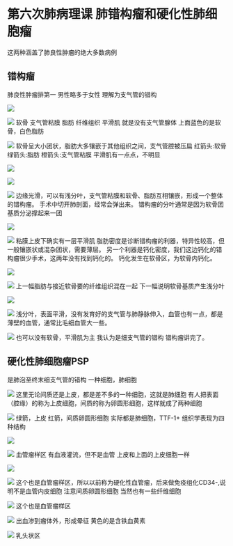 # 第六次肺病理课 肺错构瘤和硬化性肺细胞瘤

这两种涵盖了肺良性肿瘤的绝大多数病例
## 错构瘤
肺良性肿瘤排第一
男性略多于女性
理解为支气管的错构

![](./_image/498173025228550070.jpg)

![](./_image/412017494295108853.jpg)
软骨 支气管粘膜 脂肪 纤维组织 平滑肌
就是没有支气管腺体
上面蓝色的是软骨，白色脂肪

![](./_image/767269524534671188.jpg)
软骨呈大小团状，脂肪大多镶嵌于其他组织之间，支气管腔被压扁
红箭头:软骨
绿箭头:脂肪
橙箭头:支气管粘膜
平滑肌有一点点，不明显

![](./_image/690761393649368764.jpg)

![](./_image/237564866304970971.jpg)

![](./_image/633445474135974839.jpg)
边缘光滑，可以有浅分叶，支气管粘膜和软骨、脂肪互相镶嵌，形成一个整体的错构瘤。
手术中切开肺剖面，经常会弹出来。
错构瘤的分叶通常是因为软骨团基质分泌撑起来一团

![](./_image/392393068058489030.jpg)

![](./_image/280362568677411542.jpg)
粘膜上皮下确实有一层平滑肌
脂肪密度是诊断错构瘤的利器，特异性较高，但一般镶嵌状或混杂团状，需要薄层。
另一个利器是钙化密度，我们这边钙化的错构瘤很少手术，这两年没有找到钙化的。
钙化发生在软骨区，为软骨内钙化。

![](./_image/855884094621444531.jpg)

![](./_image/543734828357631270.jpg)
上一幅脂肪与接近软骨要的纤维组织混在一起
下一幅说明软骨基质产生浅分叶

![](./_image/119664980239739398.jpg)

![](./_image/441659976188134815.jpg)
浅分叶，表面平滑，没有发育好的支气管与肺静脉伸入，血管也有一点，都是薄壁的血管，通常比毛细血管大一些。

![](./_image/591987040197034555.jpg)
也可以没有软骨，平滑肌为主
我认为是细支气管的错构
错构瘤讲完了。

## 硬化性肺细胞瘤PSP
是肺泡至终末细支气管的错构
一种细胞，肺细胞

![](./_image/477195981518891761.jpg)
这里无论间质还是上皮，都是差不多的一种细胞，这就是肺细胞
有人把表面（腔缘）的称为上皮细胞，间质的称为卵圆形细胞，这样就成了两种细胞

![](./_image/739047285528445925.jpg)
绿箭，上皮
红箭，间质卵圆形细胞
实际都是肺细胞，TTF-1+
组织学表现为四种结构

![](./_image/321209366285955365.jpg)

![](./_image/376448481987343741.jpg)
血管瘤样区
有血液灌流，但不是血管
上皮和上面的上皮细胞一样

![](./_image/626031467273210349.jpg)

![](./_image/856225565836920977.jpg)
这个也是血管瘤样区，所以以前称为硬化性血管瘤，后来做免疫组化CD34-,说明不是血管内皮细胞
注意间质卵圆形细胞
当然也有一些纤维细胞

![](./_image/840436244293975311.jpg)
这个也是血管瘤样区

![](./_image/562343438047548163.jpg)
出血渗到瘤体外，形成晕征
黄色的是含铁血黄素

![](./_image/902005775191223339.jpg)
乳头状区
